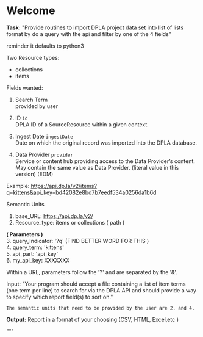 # Welcome

**Task:** "Provide routines to import DPLA project data set into list of lists format by do a query with the api and filter by one of the 4 fields"



<Quick and dirty how to run goes here>
reminder it defaults to python3





Two Resource types:
 - collections
 - items

Fields wanted:
 1. Search Term  
 provided by user
 2. ID  `id`  
 DPLA ID of a SourceResource within a given context.

 3. Ingest Date  `ingestDate`  
 Date on which the original record was imported into the DPLA database.
 4. Data Provider `provider`  
 Service or content hub providing access to the Data Provider’s content. May contain the same value as Data Provider. (literal value in this version) (EDM)

Example:
	https://api.dp.la/v2/items?q=kittens&api_key=bd42082e8bd7b7eedf534a0256da1b6d

Semantic Units
 1. base_URL: https://api.dp.la/v2/
 2. Resource_type: items or collections ( path )  

 **( Parameters )**  
 3. query_Indicator: '?q'  (FIND BETTER WORD FOR THIS )  
 4. query_term: 'kittens'  
 5. api_part: 'api_key'  
 6. my_api_key: XXXXXXX     

Within a URL, parameters follow the '?' and are separated by the '&'.

Input:
 "Your program should accept a file containing a list of item terms (one term per line) to search for via the DPLA API and should provide a way to specify which report field(s) to sort on."

	The semantic units that need to be provided by the user are 2. and 4.


**Output:**
Report in a format of your choosing (CSV, HTML, Excel,etc )


"""
